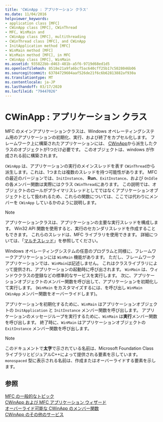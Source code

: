 ```yaml
---
title: 'CWinApp : アプリケーション クラス'
ms.date: 11/04/2016
helpviewer_keywords:
- application class [MFC]
- CWinApp class [MFC], CWinThread
- MFC, WinMain and
- CWinApp class [MFC], multithreading
- CWinThread class [MFC], and CWinApp
- InitApplication method [MFC]
- WinMain method [MFC]
- WinMain method [MFC], in MFC
- CWinApp class [MFC], WinMain
ms.assetid: 935822bb-d463-481b-a5f6-9719d68ed1d5
ms.openlocfilehash: 8518e21a9fa6bcf5ac640cff25b17c5028046b06
ms.sourcegitcommit: 63784729604aaf526de21f6c6b62813882af930a
ms.translationtype: MT
ms.contentlocale: ja-JP
ms.lasthandoff: 03/17/2020
ms.locfileid: "79447026"
---
```

# <a name="cwinapp-the-application-class"></a>CWinApp : アプリケーション クラス

MFC のメインアプリケーションクラスは、Windows オペレーティングシステム用のアプリケーションの初期化、実行、および終了をカプセル化します。 フレームワーク上に構築されたアプリケーションには、 [CWinApp](../mfc/reference/cwinapp-class.md)から派生したクラスのオブジェクトが1つだけ必要です。 このオブジェクトは、windows が作成される前に構築されます。

`CWinApp` は、アプリケーションの実行のメインスレッドを表す `CWinThread`から派生します。これは、1つまたは複数のスレッドを持つ可能性があります。 MFC の最近のバージョンでは、`InitInstance`、 **Run**、`ExitInstance`、および `OnIdle` の各メンバー関数は実際にはクラス `CWinThread`にあります。 この説明では、オブジェクトのロールがプライマリスレッドとしてではなくアプリケーションオブジェクトとして扱われるため、これらの関数については、ここでは代わりにメンバーを `CWinApp` しているかのように説明します。

> [!NOTE]
>  アプリケーションクラスは、アプリケーションの主要な実行スレッドを構成します。 Win32 API 関数を使用すると、実行のセカンダリスレッドを作成することもできます。 これらのスレッドは、MFC ライブラリを使用できます。 詳細については、「[マルチスレッド](../parallel/multithreading-support-for-older-code-visual-cpp.md)」を参照してください。

Windows オペレーティングシステムの任意のプログラムと同様に、フレームワークアプリケーションには `WinMain` 機能があります。 ただし、フレームワークアプリケーションでは、`WinMain`は記述しません。 これはクラスライブラリによって提供され、アプリケーションの起動時に呼び出されます。 `WinMain` は、ウィンドウクラスの登録などの標準的なサービスを実行します。 次に、アプリケーションオブジェクトのメンバー関数を呼び出して、アプリケーションを初期化して実行します。 (`WinMain` をカスタマイズするには、を呼び出し `WinMain` `CWinApp` メンバー関数をオーバーライドします)。

アプリケーションを初期化するために、`WinMain` はアプリケーションオブジェクトの `InitApplication` と `InitInstance` メンバー関数を呼び出します。 アプリケーションのメッセージループを実行するために、`WinMain` は**実行**メンバー関数を呼び出します。 終了時に、`WinMain` はアプリケーションオブジェクトの `ExitInstance` メンバー関数を呼び出します。

> [!NOTE]
>  このドキュメントで**太字**で示されている名前は、Microsoft Foundation Class ライブラリとビジュアルC++によって提供される要素を示しています。 `monospaced` 型に表示される名前は、作成またはオーバーライドする要素を示します。

## <a name="see-also"></a>参照

[MFC の一般的なトピック](../mfc/general-mfc-topics.md)<br/>
[CWinApp および MFC アプリケーション ウィザード](../mfc/cwinapp-and-the-mfc-application-wizard.md)<br/>
[オーバーライド可能な CWinApp のメンバー関数](../mfc/overridable-cwinapp-member-functions.md)<br/>
[CWinApp のその他のサービス](../mfc/special-cwinapp-services.md)
